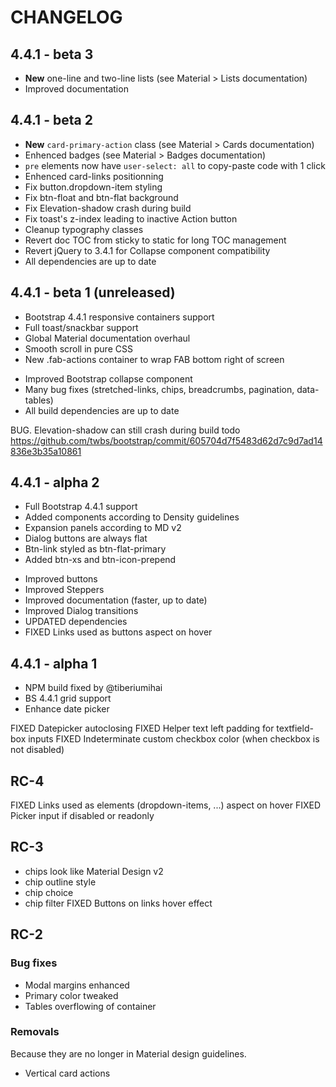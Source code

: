 # CHANGELOG

## 4.4.1 - beta 3

* **New** one-line and two-line lists (see Material > Lists documentation)
* Improved documentation

## 4.4.1 - beta 2

* **New** `card-primary-action` class (see Material > Cards documentation)
* Enhenced badges (see Material > Badges documentation)
* `pre` elements now have `user-select: all` to copy-paste code with 1 click
* Enhenced card-links positionning
* Fix button.dropdown-item styling
* Fix btn-float and btn-flat background
* Fix Elevation-shadow crash during build
* Fix toast's z-index leading to inactive Action button
* Cleanup typography classes
* Revert doc TOC from sticky to static for long TOC management
* Revert jQuery to 3.4.1 for Collapse component compatibility
* All dependencies are up to date

## 4.4.1 - beta 1 (unreleased)

+ Bootstrap 4.4.1 responsive containers support
+ Full toast/snackbar support
+ Global Material documentation overhaul
+ Smooth scroll in pure CSS
+ New .fab-actions container to wrap FAB bottom right of screen

* Improved Bootstrap collapse component
* Many bug fixes (stretched-links, chips, breadcrumbs, pagination, data-tables)
* All build dependencies are up to date

BUG. Elevation-shadow can still crash during build
todo https://github.com/twbs/bootstrap/commit/605704d7f5483d62d7c9d7ad14836e3b35a10861

## 4.4.1 - alpha 2

+ Full Bootstrap 4.4.1 support
+ Added components according to Density guidelines
+ Expansion panels according to MD v2
+ Dialog buttons are always flat
+ Btn-link styled as btn-flat-primary
+ Added btn-xs and btn-icon-prepend

* Improved buttons
* Improved Steppers
* Improved documentation (faster, up to date)
* Improved Dialog transitions
* UPDATED dependencies
* FIXED Links used as buttons aspect on hover

## 4.4.1 - alpha 1

+ NPM build fixed by @tiberiumihai
+ BS 4.4.1 grid support
+ Enhance date picker

FIXED Datepicker autoclosing
FIXED Helper text left padding for textfield-box inputs
FIXED Indeterminate custom checkbox color (when checkbox is not disabled)

## RC-4

FIXED Links used as elements (dropdown-items, ...)  aspect on hover
FIXED Picker input if disabled or readonly

## RC-3

+ chips look like Material Design v2
+ chip outline style
+ chip choice
+ chip filter
FIXED Buttons on links hover effect

## RC-2

### Bug fixes

* Modal margins enhanced
* Primary color tweaked
* Tables overflowing of container

### Removals

Because they are no longer in Material design guidelines.
* Vertical card actions